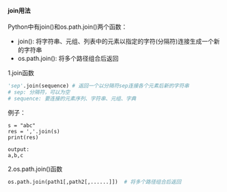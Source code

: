 #### join用法
Python中有join()和os.path.join()两个函数：
* join(): 将字符串、元组、列表中的元素以指定的字符(分隔符)连接生成一个新的字符串
* os.path.join(): 将多个路径组合后返回

1.join函数
```python
'sep'.join(sequence) # 返回一个以分隔符sep连接各个元素后新的字符串
# sep: 分隔符，可以为空
# sequence: 要连接的元素序列、字符串、元组、字典
```
例子：
```
s = "abc"
res = ','.join(s)
print(res)

output:
a,b,c
```

2.os.path.join()函数
```python
os.path.join(path1[,path2[,......]])  # 将多个路径组合后返回
```
